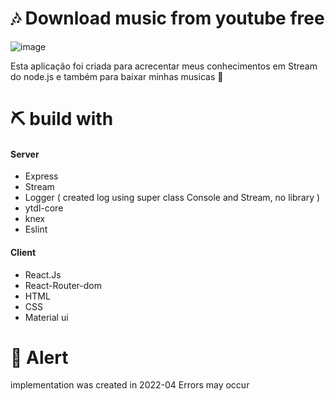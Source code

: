 # 🎶 Download music from youtube free 
 
![image](https://user-images.githubusercontent.com/69175890/167321789-dc33cce3-da96-4f00-af83-d1647077e2b6.png)

Esta aplicação foi criada para acrecentar meus conhecimentos em Stream do node.js e também para baixar minhas musicas 📍

# ⛏ build with 

#### Server
- Express 
- Stream 
- Logger ( created log using super class Console and Stream, no library )
- ytdl-core
- knex 
- Eslint

#### Client
- React.Js 
- React-Router-dom 
- HTML
- CSS
- Material ui

# 📌 Alert

implementation was created in 2022-04 Errors may occur

